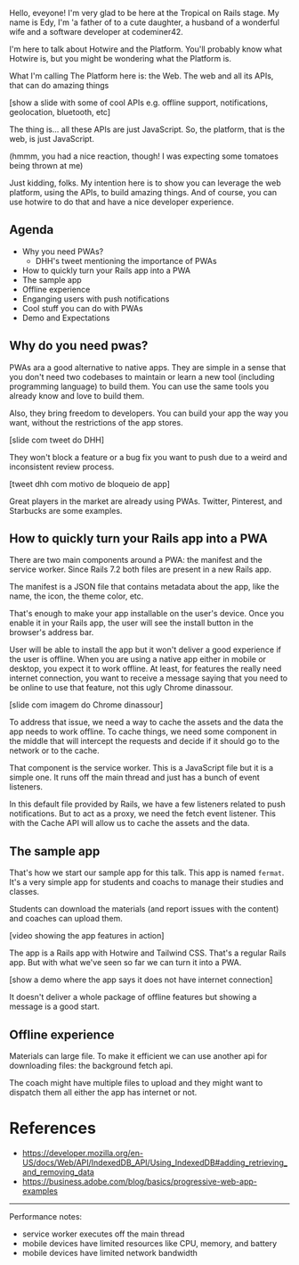Hello, eveyone! I'm very glad to be here at the Tropical on Rails stage.
My name is Edy, I'm 'a father of to a cute daughter, a husband of a wonderful
wife and a software developer at codeminer42.

I'm here to talk about Hotwire and the Platform. You'll probably know what Hotwire is, but you might be wondering what
the Platform is.

What I'm calling The Platform here is: the Web. The web and all its APIs, that can do amazing things

[show a slide with some of cool APIs e.g. offline support, notifications, geolocation, bluetooth, etc]

The thing is... all these APIs are just JavaScript. So, the platform, that is the web, is just JavaScript.

(hmmm, you had a nice reaction, though! I was expecting some tomatoes being thrown at me)

Just kidding, folks. My intention here is to show you can leverage the web platform, using the APIs, to build amazing things. And of
course, you can use hotwire to do that and have a nice developer experience.

## Agenda

- Why you need PWAs?
    - DHH's tweet mentioning the importance of PWAs
- How to quickly turn your Rails app into a PWA
- The sample app
- Offline experience
- Enganging users with push notifications
- Cool stuff you can do with PWAs
- Demo and Expectations

## Why do you need pwas?

PWAs ara a good alternative to native apps. They are simple in a sense that you don't need two codebases to maintain or
learn a new tool (including programming language) to build them. You can use the same tools you already know and love to 
build them.

Also, they bring freedom to developers. You can build your app the way you want, without the restrictions of the app
stores.

[slide com tweet do DHH]

They won't block a feature or a bug fix you want to push due to a weird and inconsistent review process.

[tweet dhh com motivo de bloqueio de app]

Great players in the market are already using PWAs. Twitter, Pinterest, and Starbucks are some examples.

## How to quickly turn your Rails app into a PWA

There are two main components around a PWA: the manifest and the service worker. Since Rails 7.2 both files are present
in a new Rails app.

The manifest is a JSON file that contains metadata about the app, like the name, the icon, the theme color, etc.

That's enough to make your app installable on the user's device. Once you enable it in your Rails app, the user will see
the install button in the browser's address bar.

User will be able to install the app but it won't deliver a good experience if the user is offline. When you are using
a native app either in mobile or desktop, you expect it to work offline. At least, for features the really need internet
connection, you want to receive a message saying that you need to be online to use that feature, not this ugly Chrome
dinassour.

[slide com imagem do Chrome dinassour]

To address that issue, we need a way to cache the assets and the data the app needs to work offline. To cache things, we
need some component in the middle that will intercept the requests and decide if it should go to the network or to the
cache.

That component is the service worker. This is a JavaScript file but it is a simple one. It runs off the main thread and
just has a bunch of event listeners.

In this default file provided by Rails, we have a few listeners related to push notifications. But to act as a proxy, we
need the fetch event listener. This with the Cache API will allow us to cache the assets and the data.

## The sample app

That's how we start our sample app for this talk. This app is named `fermat`. It's a very simple app for students and
coachs to manage their studies and classes.

Students can download the materials (and report issues with the content) and coaches can upload them.

[video showing the app features in action]

The app is a Rails app with Hotwire and Tailwind CSS.
That's a regular Rails app. But with what we've seen so far we can turn it into a PWA.

[show a demo where the app says it does not have internet connection]

It doesn't deliver a whole package of offline features but showing a message is a good start.

## Offline experience

Materials can large file. To make it efficient we can use another api for downloading files: the background fetch
api.

The coach might have multiple files to upload and they might want to dispatch them all either the app has internet or
not.

# References

- https://developer.mozilla.org/en-US/docs/Web/API/IndexedDB_API/Using_IndexedDB#adding_retrieving_and_removing_data
- https://business.adobe.com/blog/basics/progressive-web-app-examples


---

Performance notes:

- service worker executes off the main thread
- mobile devices have limited resources like CPU, memory, and battery
- mobile devices have limited network bandwidth

